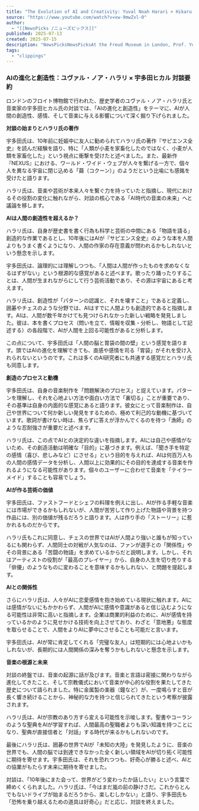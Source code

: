 ```yaml
---
title: "The Evolution of AI and Creativity: Yuval Noah Harari × Hikaru Utada / AIの進化と創造性【ユヴァル・ノア・ハラリ×宇多田ヒカル】"
source: "https://www.youtube.com/watch?v=xw-9mwZxl-0"
author:
  - "[[NewsPicks /ニューズピックス]]"
published: 2025-07-13
created: 2025-07-15
description: "NewsPicksNewsPicksAt the Freud Museum in London, Prof. Yuval Noah Harari and Hikaru Utada sat down for a special NewsPicks conversation on “The Evolution of ..."
tags:
  - "clippings"
---
```

### AIの進化と創造性：ユヴァル・ノア・ハラリ × 宇多田ヒカル 対談要約

ロンドンのフロイト博物館で行われた、歴史学者のユヴァル・ノア・ハラリ氏と音楽家の宇多田ヒカル氏の対談では、「AIの進化と創造性」をテーマに、AIが人間の創造性、感情、そして音楽に与える影響について深く掘り下げられました。

**対談の始まりとハラリ氏の著作**

宇多田氏は、10年前に妊娠中に友人に勧められてハラリ氏の著作『サピエンス全史』を読んだ経験を語り、特に「人類が小麦を家畜化したのではなく、小麦が人類を家畜化した」という視点に衝撃を受けたと述べました。また、最新作『NEXUS』における、ワールド・ワイド・ウェブが人々を繋げる一方で、個々人を異なる宇宙に閉じ込める「繭（コクーン）」のようだという比喩にも感銘を受けたと語ります。

ハラリ氏は、音楽や芸術が本来人々を繋ぐ力を持っていたと指摘し、現代におけるその役割の変化に触れながら、対談の核心である「AI時代の音楽の未来」へと議論を移します。

**AIは人間の創造性を超えるか？**

ハラリ氏は、自身が歴史書を書く行為も科学と芸術の中間にある「物語を語る」創造的な作業であるとし、10年後にはAIが『サピエンス全史』のような本を人間よりもうまく書くようになり、人間の作家の存在意義が問われるかもしれないという懸念を示します。

宇多田氏は、論理的には理解しつつも、「人間は人間が作ったものを求めなくなるはずがない」という根源的な感覚があると述べます。歌ったり踊ったりすることは、人間が生まれながらにして行う芸術活動であり、その源は宇宙にあると考えます。

ハラリ氏は、創造性が「パターンの認識と、それを壊すこと」であると定義し、囲碁やチェスのような分野では、AIはすでに人間よりも創造的であると指摘します。AIは、人間が数千年かけても見つけられなかった新しい戦略を発見しました。彼は、本を書くプロセス（問いを立て、情報を収集・分析し、物語として記述する）の各段階で、AIが人間を上回る可能性があると分析します。

この点について、宇多田氏は「人間の脳と胃袋の間の壁」という感覚を語ります。頭ではAIの進化を理解できても、直感や感情を司る「胃袋」がそれを受け入れられないというのです。これは多くのAI研究者にも共通する感覚だとハラリ氏も同意します。

**創造のプロセスと動機**

宇多田氏は、自身の音楽制作を「問題解決のプロセス」と捉えています。パターンを理解し、それを心地よい方法や面白い方法で「裏切る」ことが重要であり、その基準は自身の内面的な感覚にあると語ります。彼女にとって音楽制作は、自己や世界について何か新しい発見をするための、極めて利己的な動機に基づいています。歌詞が書けない時は、焦らずに答えが浮かんでくるのを待つ「漁師」のような忍耐強さが重要だと述べます。

ハラリ氏は、この点でAIとの決定的な違いを指摘します。AIには自己や感情がないため、その創造活動は明確な「目的」に基づきます。例えば、「聞き手を特定の感情（喜び、悲しみなど）にさせる」という目的を与えれば、AIは何百万人もの人間の感情データを分析し、人間以上に効果的にその目的を達成する音楽を作れるようになる可能性があります。個々のユーザーに合わせて音楽を「テイラーメイド」することも容易でしょう。

**AIが作る芸術の価値**

宇多田氏は、ファストフードとシェフの料理を例えに出し、AIが作る手軽な音楽には市場ができるかもしれないが、人間が苦労して作り上げた物語や背景を持つ作品には、別の価値が残るだろうと語ります。人は作り手の「ストーリー」に惹かれるものだからです。

ハラリ氏もこれに同意し、チェスの世界ではAIが人間より強いと誰もが知っているにも関わらず、人間同士の対戦が人気なのは、ファンが選手との「関係性」やその背景にある「苦闘の物語」を求めているからだと説明します。しかし、それはアーティストの役割が「最高のプレイヤー」から、自身の人生を切り売りする「俳優」のようなものに変わることを意味するかもしれない、と問題を提起します。

**AIとの関係性**

さらにハラリ氏は、人々がAIに恋愛感情を抱き始めている現状に触れます。AIには感情がないにもかかわらず、人間がAIに感情や意識があると信じ込むようになる可能性は非常に高いと指摘します。企業は商業的利益のために、AIが感情を持っているかのように見せかける技術を向上させており、わざと「意地悪」な態度を取らせることで、人間をよりAIに夢中にさせることも可能だと言います。

宇多田氏は、AIが常に肯定してくれる「完璧な友人」は短期的には心地よいかもしれないが、長期的には人間関係の深みを奪うかもしれないと懸念を示します。

**音楽の根源と未来**

対談の終盤では、音楽の起源に話が及びます。音楽と言語は密接に関わりながら進化してきたこと、そして宗教儀式において音楽が中心的な役割を果たしてきた歴史について語られました。特に金属製の楽器（鐘など）が、一度鳴らすと音が長く響き続けることから、神秘的な力を持つと信じられてきたという考察が披露されます。

ハラリ氏は、AIが宗教のあり方すら変える可能性を示唆します。聖書やコーランのような聖典をAIが学習すれば、人間最高の聖職者よりも深い知識を持つことになり、聖典が直接信者と「対話」する時代が来るかもしれないのです。

最後にハラリ氏は、囲碁の世界でAIが「未知の大陸」を発見したように、音楽の世界でも、人間の脳では到達できなかった全く新しい領域をAIが切り拓く可能性に期待を寄せます。宇多田氏は、それを恐れつつも、好奇心が勝ると述べ、AIとの協業がもたらす未来に期待を寄せました。

対談は、「10年後にまた会って、世界がどう変わったか話したい」という言葉で締めくくられました。ハラリ氏は、「今はまだ嵐の前の静けさだ。これからとんでもないドライブが始まるだろうから、楽しむしかない」と語り、宇多田氏も「恐怖を乗り越えるための道具は好奇心」だと応じ、対談を終えました。
